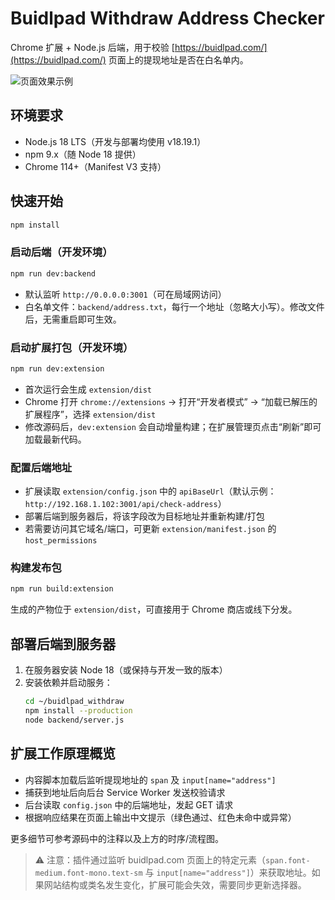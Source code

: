# Buidlpad Withdraw Address Checker

Chrome 扩展 + Node.js 后端，用于校验 [https://buidlpad.com/](https://buidlpad.com/) 页面上的提现地址是否在白名单内。

![页面效果示例](效果图/1.png)

## 环境要求

- Node.js 18 LTS（开发与部署均使用 v18.19.1）
- npm 9.x（随 Node 18 提供）
- Chrome 114+（Manifest V3 支持）

## 快速开始

```bash
npm install
```

### 启动后端（开发环境）

```bash
npm run dev:backend
```

- 默认监听 `http://0.0.0.0:3001`（可在局域网访问）
- 白名单文件：`backend/address.txt`，每行一个地址（忽略大小写）。修改文件后，无需重启即可生效。

### 启动扩展打包（开发环境）

```bash
npm run dev:extension
```

- 首次运行会生成 `extension/dist`
- Chrome 打开 `chrome://extensions` → 打开“开发者模式” → “加载已解压的扩展程序”，选择 `extension/dist`
- 修改源码后，`dev:extension` 会自动增量构建；在扩展管理页点击“刷新”即可加载最新代码。

### 配置后端地址

- 扩展读取 `extension/config.json` 中的 `apiBaseUrl`（默认示例：`http://192.168.1.102:3001/api/check-address`）
- 部署后端到服务器后，将该字段改为目标地址并重新构建/打包
- 若需要访问其它域名/端口，可更新 `extension/manifest.json` 的 `host_permissions`

### 构建发布包

```bash
npm run build:extension
```

生成的产物位于 `extension/dist`，可直接用于 Chrome 商店或线下分发。

## 部署后端到服务器

1. 在服务器安装 Node 18（或保持与开发一致的版本）
2. 安装依赖并启动服务：
   ```bash
   cd ~/buidlpad_withdraw
   npm install --production
   node backend/server.js
   ```

## 扩展工作原理概览

- 内容脚本加载后监听提现地址的 `span` 及 `input[name="address"]`
- 捕获到地址后向后台 Service Worker 发送校验请求
- 后台读取 `config.json` 中的后端地址，发起 GET 请求
- 根据响应结果在页面上输出中文提示（绿色通过、红色未命中或异常）

更多细节可参考源码中的注释以及上方的时序/流程图。

> ⚠️ 注意：插件通过监听 buidlpad.com 页面上的特定元素（`span.font-medium.font-mono.text-sm` 与 `input[name="address"]`）来获取地址。如果网站结构或类名发生变化，扩展可能会失效，需要同步更新选择器。
